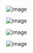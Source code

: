 ![image](https://user-images.githubusercontent.com/107851080/181222982-c0bf6d87-8509-4260-9adc-0e867e93a1f1.png)

![image](https://user-images.githubusercontent.com/107851080/181223062-5996d5c5-3f72-4b2a-a7a3-36b4af02d916.png)

![image](https://user-images.githubusercontent.com/107851080/181223158-39125da1-ee99-472b-ac1a-864b1330f011.png)

![image](https://user-images.githubusercontent.com/107851080/181223349-2d5b037f-b504-4339-b984-3ebb9329803c.png)
